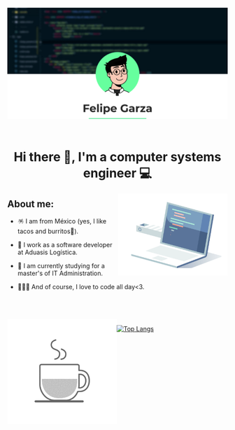 <p align="center"> 
  <img align="center" src="src/header_c.svg" />
</p>
<br/>
 
 

<h1 align="center">Hi there 👋, I'm a computer systems engineer 💻</h1>

<img   width="250px" align="right" src="src/coding.gif">


## About me:
 
- 🪅 I am from México (yes, I like tacos and burritos🌮).

- 💼 I work as a software developer at Aduasis Logística.

- 📖 I am currently studying for a master's of IT Administration.

- 🧑🏻‍💻 And of course, I love to code all day<3.

<br>
<br>
<br>

<img  align="left" width="250px" src="src/coffee.gif">


[![Top Langs](https://github-readme-stats.vercel.app/api/top-langs/?username=fegarza&langs_count=9)](https://github.com/anuraghazra/github-readme-stats)
